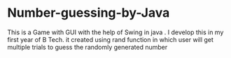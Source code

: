 # Number-guessing-by-Java
This is a Game  with GUI with the help  of Swing in java . I develop this in my first year of B Tech. it created using rand function in which  user will get multiple trials to  guess the randomly  generated number
